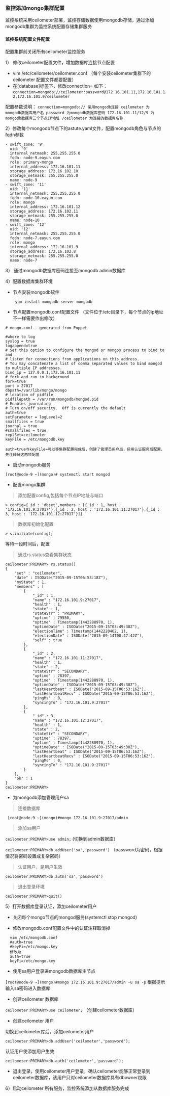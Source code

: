 ### 监控添加mongo集群配置

  监控系统采用ceilometer部署，监控存储数据使用mongodb存储，通过添加mongodb集群为监控系统配置存储集群服务

#### 监控系统配置文件配置

 配置集群前关闭所有ceilometer监控服务

1） 修改ceilometer配置文件，增加数据库连接节点配置
* vim /etc/ceilometer/ceilometer.conf （每个安装ceilometer集群下的ceilometer 配置文件都要配置）
* 在[database]标签下，修改connection= 如下：
 ` connection=mongodb://ceilometer:password@172.16.101.11,172.16.101.12,172.16.101.9/ceilometer `

 配置参数说明：
     ```
     connection=mongodb:// 采用mongodb连接
     ceilometer 为mongodb数据库用户名
     password 为mongodb数据库密码
     172.16.101.11/12/9 为mongodb数据库三个节点IP地址
     /ceilometer 为连接的数据库名称
     ```

2）修改每个mongodb节点下的astute.yaml文件，配置mongodb角色与节点的fqdn参数

```
- swift_zone: '9'
  uid: '9'
  internal_netmask: 255.255.255.0
  fqdn: node-9.eayun.com
  role: primary-mongo
  internal_address: 172.16.101.11
  storage_address: 172.16.102.10
  storage_netmask: 255.255.255.0
  name: node-9
- swift_zone: '11'
  uid: '11'
  internal_netmask: 255.255.255.0
  fqdn: node-10.eayun.com
  role: mongo
  internal_address: 172.16.101.12
  storage_address: 172.16.102.11
  storage_netmask: 255.255.255.0
  name: node-10
- swift_zone: '12'
  uid: '12'
  internal_netmask: 255.255.255.0
  fqdn: node-7.eayun.com
  role: mongo
  internal_address: 172.16.101.9
  storage_address: 172.16.102.8
  storage_netmask: 255.255.255.0
  name: node-7

```
3） 通过mongodb数据库密码连接至mongodb admin数据库

4）配置数据库集群环境

* 节点安装mongodb软件

  ` yum install mongodb-server mongodb`

* 节点配置mongodb.conf配置文件 （文件位于/etc目录下，每个节点的ip地址不一样需要作出修改）

```
# mongo.conf - generated from Puppet

#where to log
syslog = true
logappend=true
# Set this option to configure the mongod or mongos process to bind to and
# listen for connections from applications on this address.
# You may concatenate a list of comma separated values to bind mongod to multiple IP addresses.
bind_ip = 127.0.0.1,172.16.101.11
# fork and run in background
fork=true
port = 27017
dbpath=/var/lib/mongo/mongo
# location of pidfile
pidfilepath = /var/run/mongodb/mongod.pid
# Enables journaling
# Turn on/off security.  Off is currently the default
auth=true
setParameter = logLevel=2
smallfiles = true
journal = true
#smallfiles = true
replSet=ceilometer
keyFile = /etc/mongodb.key

```
`auth=true与keyFile=可以等集群配置完成后，创建了管理员用户后，启用认证服务后配置，先注释掉这两项配置`
* 启动mongodb服务

`[root@node-9 ~](mongo)# systemctl start mongod`

* 配置mongo集群

> 添加配置config,包括每个节点IP地址与端口
```
> config={_id : 'dbset',members : [{_id : 1, host : '172.16.101.9:27017'},{_id : 2, host : '172.16.101.11:27017'},{_id : 3, host : '172.16.101.12:27017'}]}
```
> 数据库初始化配置

```
> s.initiate(config);
```
等待一段时间后，配置

> 通过rs.status查看集群状态

```
ceilometer:PRIMARY> rs.status()
{
	"set" : "ceilometer",
	"date" : ISODate("2015-09-15T06:53:18Z"),
	"myState" : 1,
	"members" : [
		{
			"_id" : 1,
			"name" : "172.16.101.9:27017",
			"health" : 1,
			"state" : 1,
			"stateStr" : "PRIMARY",
			"uptime" : 79550,
			"optime" : Timestamp(1442288970, 1),
			"optimeDate" : ISODate("2015-09-15T03:49:30Z"),
			"electionTime" : Timestamp(1442220462, 1),
			"electionDate" : ISODate("2015-09-14T08:47:42Z"),
			"self" : true
		},
		{
			"_id" : 2,
			"name" : "172.16.101.11:27017",
			"health" : 1,
			"state" : 2,
			"stateStr" : "SECONDARY",
			"uptime" : 78397,
			"optime" : Timestamp(1442288970, 1),
			"optimeDate" : ISODate("2015-09-15T03:49:30Z"),
			"lastHeartbeat" : ISODate("2015-09-15T06:53:16Z"),
			"lastHeartbeatRecv" : ISODate("2015-09-15T06:53:16Z"),
			"pingMs" : 0,
			"syncingTo" : "172.16.101.9:27017"
		},
		{
			"_id" : 3,
			"name" : "172.16.101.12:27017",
			"health" : 1,
			"state" : 2,
			"stateStr" : "SECONDARY",
			"uptime" : 78397,
			"optime" : Timestamp(1442288970, 1),
			"optimeDate" : ISODate("2015-09-15T03:49:30Z"),
			"lastHeartbeat" : ISODate("2015-09-15T06:53:16Z"),
			"lastHeartbeatRecv" : ISODate("2015-09-15T06:53:16Z"),
			"pingMs" : 0,
			"syncingTo" : "172.16.101.9:27017"
		}
	],
	"ok" : 1
}
ceilometer:PRIMARY>
```

* 为mongodb添加管理用户sa

> 连接数据库

` [root@node-9 ~](mongo)#mongo 172.16.101.9:27017/admin`

> 添加sa用户

`ceilometer:PRIMARY>use admin;` (切换到admin数据库）

`ceilometer:PRIMARY>db.addUser('sa','password')`  （password为密码，根据情况将密码设置成复杂密码）

> 认证用户，是用户生效

`ceilometer:PRIMARY>db.auth('sa','password')`

> 退出登录环境

`ceilometer:PRIMARY>quit()`

5）打开数据库登录认证，添加ceilometer用户

* 关闭每个mongo节点的mongod服务(systemctl stop mongod)

* 修改mongodb.conf配置文件中的认证注释取消掉

```
  vim /etc/mongodb.conf
  #auth=true
  #keyFi=/etc/mongo.key
  修改为
  auth=true
  keyFi=/etc/mongo.key
```
* 使用sa用户登录进mongodb数据库主节点

`[root@node-9 ~](mongo)#mongo 172.16.101.9:27017/admin -u sa -p` 根据提示输入sa密码进入数据库

* 创建ceilometer 数据库

`ceilometer:PRIMARY>use ceilometer;` （创建ceilometer数据库）

* 创建ceilometer 用户

切换到ceilometer库后，添加ceilometer用户

`ceilometer:PRIMARY>db.addUser('ceilometer','password');`

认证用户使添加用户生效

`ceilometer:PRIMARY>db.auth('ceilometer','password');`

* 退出登录，使用ceilometer用户登录，确认ceilometer能够正常登录到ceilometer数据库，该用户只对ceilometer数据库具有dbowner权限

6）启动ceilometer 所有服务，监控系统添加从数据库服务完成


